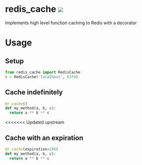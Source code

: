# redis_cache ![](https://travis-ci.org/alexk307/redis_cache.svg?branch=master)
Implements high level function caching to Redis with a decorator


# Usage

## Setup
```python
from redis_cache import RedisCache
r = RedisCache('localhost', 6379)
```

## Cache indefinitely
```python
@r.cache()
def my_method(a, b, c):
  return a ** b ** c
```

<<<<<<< Updated upstream
## Cache with an expiration
```python
@r.cache(expiration=100)
def my_method(a, b, c):
  return a ** b ** c
```
